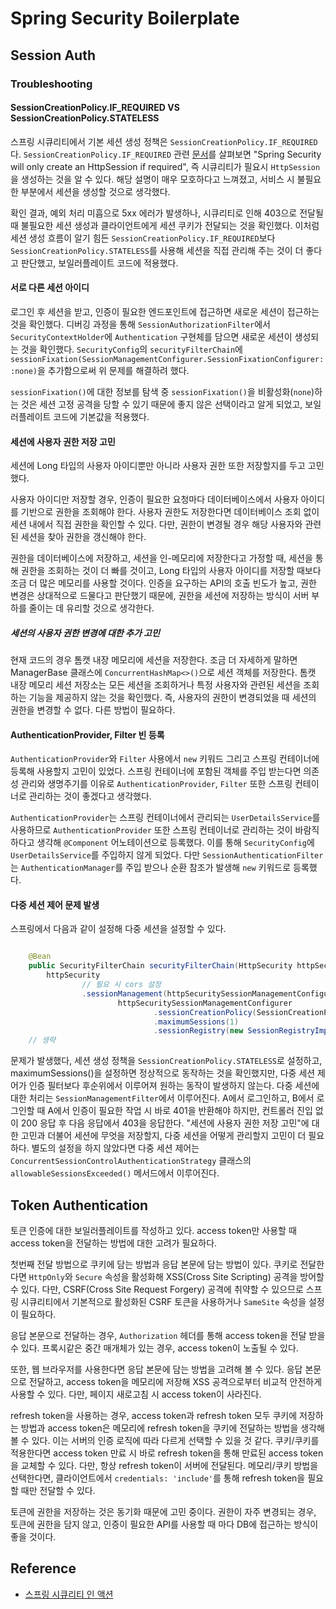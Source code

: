 # Spring Security Boilerplate

## Session Auth

### Troubleshooting

#### SessionCreationPolicy.IF_REQUIRED VS SessionCreationPolicy.STATELESS

스프링 시큐리티에서 기본 세션 생성 정책은 `SessionCreationPolicy.IF_REQUIRED`다. `SessionCreationPolicy.IF_REQUIRED` 관련 [문서](https://docs.spring.io/spring-security/site/docs/current/api/org/springframework/security/config/http/SessionCreationPolicy.html)를 살펴보면 "Spring Security will only create an HttpSession if required", 즉 시큐리티가 필요시 `HttpSession`을 생성하는 것을 알 수 있다.  해당 설명이 매우 모호하다고 느껴졌고, 서비스 시 불필요한 부분에서 세션을 생성할 것으로 생각했다.

확인 결과, 예외 처리 미흡으로 5xx 에러가 발생하나, 시큐리티로 인해 403으로 전달될 때 불필요한 세션 생성과 클라이언트에게 세션 쿠키가 전달되는 것을 확인했다. 이처럼 세션 생성 흐름이 알기 힘든 `SessionCreationPolicy.IF_REQUIRED`보다 `SessionCreationPolicy.STATELESS`를 사용해 세션을 직접 관리해 주는 것이 더 좋다고 판단했고, 보일러플레이트 코드에 적용했다.

#### 서로 다른 세션 아이디

로그인 후 세션을 받고, 인증이 필요한 엔드포인트에 접근하면 새로운 세션이 접근하는 것을 확인했다. 디버깅 과정을 통해 `SessionAuthorizationFilter`에서 `SecurityContextHolder`에 `Authentication` 구현체를 담으면 새로운 세션이 생성되는 것을 확인했다. `SecurityConfig`의 `securityFilterChain`에 `sessionFixation(SessionManagementConfigurer.SessionFixationConfigurer::none)`을 추가함으로써 위 문제를 해결하려 했다.

`sessionFixation()`에 대한 정보를 탐색 중 `sessionFixation()`을 비활성화(`none`)하는 것은 세션 고정 공격을 당할 수 있기 때문에 좋지 않은 선택이라고 알게 되었고, 보일러플레이트 코드에 기본값을 적용했다.

#### 세션에 사용자 권한 저장 고민

세션에 Long 타입의 사용자 아이디뿐만 아니라 사용자 권한 또한 저장할지를 두고 고민했다.

사용자 아이디만 저장할 경우, 인증이 필요한 요청마다 데이터베이스에서 사용자 아이디를 기반으로 권한을 조회해야 한다. 사용자 권한도 저장한다면 데이터베이스 조회 없이 세션 내에서 직접 권한을 확인할 수 있다. 다만, 권한이 변경될 경우 해당 사용자와 관련된 세션을 찾아 권한을 갱신해야 한다.

권한을 데이터베이스에 저장하고, 세션을 인-메모리에 저장한다고 가정할 때, 세션을 통해 권한을 조회하는 것이 더 빠를 것이고, Long 타입의 사용자 아이디를 저장할 때보다 조금 더 많은 메모리를 사용할 것이다. 인증을 요구하는 API의 호출 빈도가 높고, 권한 변경은 상대적으로 드물다고 판단했기 때문에, 권한을 세션에 저장하는 방식이 서버 부하를 줄이는 데 유리할 것으로 생각한다.

##### 세션의 사용자 권한 변경에 대한 추가 고민

현재 코드의 경우 톰캣 내장 메모리에 세션을 저장한다. 조금 더 자세하게 말하면 ManagerBase 클래스에 `ConcurrentHashMap<>()`으로 세션 객체를 저장한다. 톰캣 내장 메모리 세션 저장소는 모든 세션을 조회하거나 특정 사용자와 관련된 세션을 조회하는 기능을 제공하지 않는 것을 확인했다. 즉, 사용자의 권한이 변경되었을 때 세션의 권한을 변경할 수 없다. 다른 방법이 필요하다.

#### AuthenticationProvider, Filter 빈 등록

`AuthenticationProvider`와 `Filter` 사용에서 `new` 키워드 그리고 스프링 컨테이너에 등록해 사용할지 고민이 있었다. 스프링 컨테이너에 포함된 객체를 주입 받는다면 의존성 관리와 생명주기를 이유로 `AuthenticationProvider`, `Filter` 또한 스프링 컨테이너로 관리하는 것이 좋겠다고 생각했다.

`AuthenticationProvider`는 스프링 컨테이너에서 관리되는 `UserDetailsService`를 사용하므로 `AuthenticationProvider` 또한 스프링 컨테이너로 관리하는 것이 바람직하다고 생각해 `@Component` 어노테이션으로 등록했다. 이를 통해 `SecurityConfig`에 `UserDetailsService`를 주입하지 않게 되었다. 다만 `SessionAuthenticationFilter`는 `AuthenticationManager`를 주입 받으나 순환 참조가 발생해 `new` 키워드로 등록했다.

#### 다중 세션 제어 문제 발생

스프링에서 다음과 같이 설정해 다중 세션을 설정할 수 있다.

```java

    @Bean
    public SecurityFilterChain securityFilterChain(HttpSecurity httpSecurity, AuthenticationManager authenticationManager) throws Exception {
        httpSecurity
                // 필요 시 cors 설정
                .sessionManagement(httpSecuritySessionManagementConfigurer ->
                        httpSecuritySessionManagementConfigurer
                                .sessionCreationPolicy(SessionCreationPolicy.STATELESS)
                                .maximumSessions(1)
                                .sessionRegistry(new SessionRegistryImpl())) // 생략 가능
    // 생략
```

문제가 발생했다, 세션 생성 정책을 `SessionCreationPolicy.STATELESS`로 설정하고, maximumSessions()을 설정하면 정상적으로 동작하는 것을 확인했지만, 다중 세션 제어가 인증 필터보다 후순위에서 이루어져 원하는 동작이 발생하지 않는다. 다중 세션에 대한 처리는 `SessionManagementFilter`에서 이루어진다. A에서 로그인하고, B에서 로그인할 때 A에서 인증이 필요한 작업 시 바로 401을 반환해야 하지만, 컨트롤러 진입 없이 200 응답 후 다음 응답에서 403을 응답한다. "세션에 사용자 권한 저장 고민"에 대한 고민과 더불어 세션에 무엇을 저장할지, 다중 세션을 어떻게 관리할지 고민이 더 필요하다. 별도의 설정을 하지 않았다면 다중 세션 제어는 `ConcurrentSessionControlAuthenticationStrategy` 클래스의 `allowableSessionsExceeded()` 메서드에서 이루어진다.

## Token Authentication

토큰 인증에 대한 보일러플레이트를 작성하고 있다.
access token만 사용할 때 access token을 전달하는 방법에 대한 고려가 필요하다.

첫번째 전달 방법으로 쿠키에 담는 방법과 응답 본문에 담는 방법이 있다.
쿠키로 전달한다면 `HttpOnly`와 `Secure` 속성을 활성화해 XSS(Cross Site Scripting) 공격을 방어할 수 있다.
다만, CSRF(Cross Site Request Forgery) 공격에 취약할 수 있으므로 스프링 시큐리티에서 기본적으로 활성화된 CSRF 토큰을 사용하거나 `SameSite` 속성을 설정이 필요하다.

응답 본문으로 전달하는 경우, `Authorization` 헤더를 통해 access token을 전달 받을 수 있다.
프록시같은 중간 매개체가 있는 경우, access token이 노출될 수 있다.

또한, 웹 브라우저를 사용한다면 응답 본문에 담는 방법을 고려해 볼 수 있다.
응답 본문으로 전달하고, access token을 메모리에 저장해 XSS 공격으로부터 비교적 안전하게 사용할 수 있다.
다만, 페이지 새로고침 시 access token이 사라진다.

refresh token을 사용하는 경우, access token과 refresh token 모두 쿠키에 저장하는 방법과 access token은 메모리에 refresh token을 쿠키에 전달하는 방법을 생각해 볼 수 있다.
이는 서버의 인증 로직에 따라 다르게 선택할 수 있을 것 같다.
쿠키/쿠키를 적용한다면 access token 만료 시 바로 refresh token을 통해 만료된 access token을 교체할 수 있다.
다만, 항상 refresh token이 서버에 전달된다.
메모리/쿠키 방법을 선택한다면, 클라이언트에서 `credentials: 'include'`를 통해 refresh token을 필요할 때만 전달할 수 있다.

토큰에 권한을 저장하는 것은 동기화 때문에 고민 중이다.
권한이 자주 변경되는 경우, 토큰에 권한을 담지 않고, 인증이 필요한 API를 사용할 때 마다 DB에 접근하는 방식이 좋을 것이다.

## Reference

- [스프링 시큐리티 인 액션](https://product.kyobobook.co.kr/detail/S000061695014)
